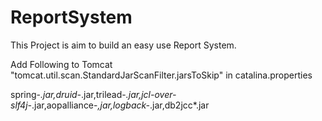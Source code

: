# ReportSystem
This Project is aim to build an easy use Report System.



Add Following to Tomcat "tomcat.util.scan.StandardJarScanFilter.jarsToSkip" in catalina.properties

spring-*.jar,druid-*.jar,trilead-*.jar,jcl-over-slf4j-*.jar,aopalliance-*,jar,logback-*.jar,db2jcc*.jar